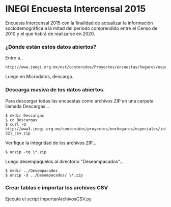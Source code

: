 
# INEGI Encuesta Intercensal 2015

Encuesta Intercensal 2015 con la finalidad de actualizar la información sociodemográfica a la mitad del periodo comprendido entre el Censo de 2010 y el que habrá de realizarse en 2020.

### ¿Dónde están estos datos abiertos?

Entre a...

    http://www.inegi.org.mx/est/contenidos/Proyectos/encuestas/hogares/especiales/ei2015/

Luego en Microdatos, descarga.

### Descarga masiva de los datos abiertos.

Para descargar todas las encuestas como archivos ZIP en una carpeta llamada Descargas...

    $ mkdir Descargas
    $ cd Descargas
    $ curl -O http://www3.inegi.org.mx/contenidos/proyectos/enchogares/especiales/intercensal/2015/microdatos/eic2015_[01-32]_csv.zip

Verifique la integridad de los archivos ZIP...

    $ unzip -tq \*.zip

Luego desempáquelos al directorio "Deseampacados"...

    $ mkdir ../Desempacados
    $ unzip -d ../Desempacados/ \*.zip

### Crear tablas e importar los archivos CSV

Ejecute el script ImportarArchivosCSV.py
